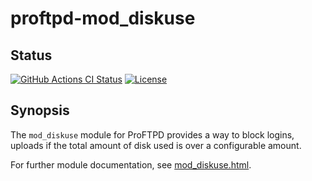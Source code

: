 proftpd-mod_diskuse
===================

Status
------
[![GitHub Actions CI Status](https://github.com/Castaglia/proftpd-mod_diskuse/actions/workflows/ci.yml/badge.svg?branch=master)](https://github.com/Castaglia/proftpd-mod_diskuse/actions/workflows/ci.yml)
[![License](https://img.shields.io/badge/license-GPL-brightgreen.svg)](https://img.shields.io/badge/license-GPL-brightgreen.svg)

Synopsis
--------
The `mod_diskuse` module for ProFTPD provides a way to block logins, uploads if
the total amount of disk used is over a configurable amount.

For further module documentation, see [mod_diskuse.html](https://htmlpreview.github.io/?https://github.com/Castaglia/proftpd-mod_diskuse/blob/master/mod_diskuse.html).
